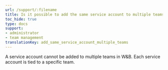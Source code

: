 ```yaml
---
url: /support/:filename
title: Is it possible to add the same service account to multiple teams?
toc_hide: true
type: docs
support:
- administrator
- team management
translationKey: add_same_service_account_multiple_teams
---
```

A service account cannot be added to multiple teams in W&B. Each service account is tied to a specific team.